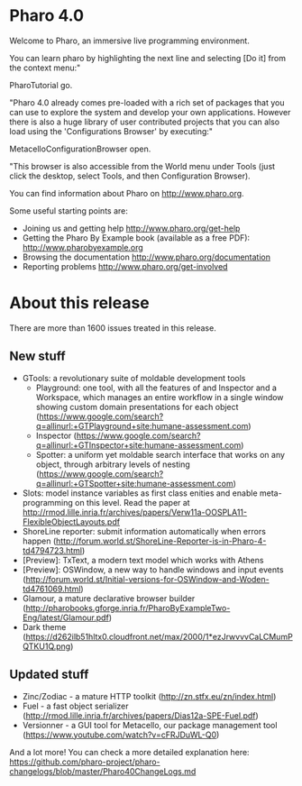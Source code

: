 Pharo 4.0
=========

Welcome to Pharo, an immersive live programming environment.

You can learn pharo by highlighting the next line and selecting [Do it] from the context menu:"

PharoTutorial go.

"Pharo 4.0 already comes pre-loaded with a rich set of packages that you can use to explore the system and develop your own applications. However there is also a huge library of user contributed projects that you can also load using the 'Configurations Browser' by executing:"

MetacelloConfigurationBrowser open.

"This browser is also accessible from the World menu under Tools (just click the desktop, select Tools, and then Configuration Browser).

You can find information about Pharo on http://www.pharo.org. 

Some useful starting points are:

- Joining us and getting help http://www.pharo.org/get-help
- Getting the Pharo By Example book (available as a free PDF): http://www.pharobyexample.org
- Browsing the documentation http://www.pharo.org/documentation
- Reporting problems http://www.pharo.org/get-involved

About this release
=========================
There are more than 1600 issues treated in this release. 

New stuff
---------

- GTools: a revolutionary suite of moldable development tools
  - Playground: one tool, with all the features of and Inspector and a Workspace, which manages an entire workflow in a single window showing custom domain presentations for each object (https://www.google.com/search?q=allinurl:+GTPlayground+site:humane-assessment.com)
  - Inspector (https://www.google.com/search?q=allinurl:+GTInspector+site:humane-assessment.com)
  - Spotter: a uniform yet moldable search interface that works on any object, through arbitrary levels of nesting (https://www.google.com/search?q=allinurl:+GTSpotter+site:humane-assessment.com)
- Slots: model instance variables as first class enities and enable meta-programming on this level. Read the paper at http://rmod.lille.inria.fr/archives/papers/Verw11a-OOSPLA11-FlexibleObjectLayouts.pdf
- ShoreLine reporter: submit information automatically when errors happen (http://forum.world.st/ShoreLine-Reporter-is-in-Pharo-4-td4794723.html)
- [Preview]: TxText, a modern text model which works with Athens
- [Preview]: OSWindow, a new way to handle windows and input events (http://forum.world.st/Initial-versions-for-OSWindow-and-Woden-td4761069.html)
- Glamour, a mature declarative browser builder (http://pharobooks.gforge.inria.fr/PharoByExampleTwo-Eng/latest/Glamour.pdf)
- Dark theme (https://d262ilb51hltx0.cloudfront.net/max/2000/1*ezJrwvvvCaLCMumPQTKU1Q.png)

Updated stuff
-------------

- Zinc/Zodiac - a mature HTTP toolkit (http://zn.stfx.eu/zn/index.html)
- Fuel - a fast object serializer (http://rmod.lille.inria.fr/archives/papers/Dias12a-SPE-Fuel.pdf)
- Versionner - a GUI tool for Metacello, our package management tool (https://www.youtube.com/watch?v=cFRJDuWL-Q0)

And a lot more!
You can check a more detailed explanation here: 
https://github.com/pharo-project/pharo-changelogs/blob/master/Pharo40ChangeLogs.md
